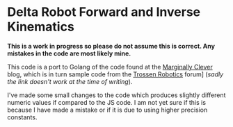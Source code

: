 # Delta Robot Forward and Inverse Kinematics

**This is a work in progress so please do not assume this is correct.
Any mistakes in the code are most likely mine.**

This code is a port to Golang of the code found at the [Marginally
Clever](https://www.marginallyclever.com/other/samples/fk-ik-test.html)
blog, which is in turn sample code from the [Trossen
Robotics](http://forums.trossenrobotics.com/tutorials/introduction-129/delta-robot-kinematics-3276/)
forum] (*sadly the link doesn't work at the time of writing*).

I've made some small changes to the code which produces slightly
different numeric values if compared to the JS code.  I am not yet
sure if this is because I have made a mistake or if it is due to using
higher precision constants.

